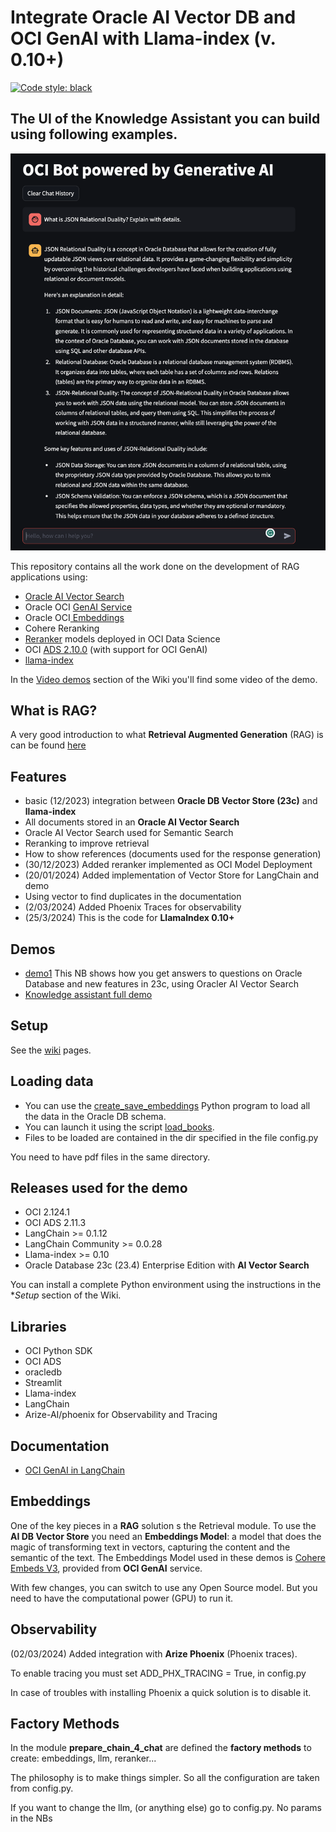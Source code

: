 # Integrate Oracle AI Vector DB and OCI GenAI with Llama-index (v. 0.10+)

[![Code style: black](https://img.shields.io/badge/code%20style-black-000000.svg)](https://github.com/psf/black)

## The UI of the **Knowledge Assistant** you can build using following examples.

![screenshot](./screenshot.png)

This repository contains all the work done on the development of RAG applications using:

* [Oracle AI Vector Search](https://www.oracle.com/news/announcement/ocw-integrated-vector-database-augments-generative-ai-2023-09-19/)
* Oracle OCI [GenAI Service](https://docs.public.oneportal.content.oci.oraclecloud.com/en-us/iaas/Content/generative-ai/home.htm)
* Oracle OCI[ Embeddings](https://docs.public.oneportal.content.oci.oraclecloud.com/en-us/iaas/Content/generative-ai/embed-models.htm)
* Cohere Reranking
* [Reranker](https://github.com/luigisaetta/llamaindex_oracle/blob/main/deploy_reranker.ipynb) models deployed in OCI Data Science
* OCI [ADS 2.10.0](https://accelerated-data-science.readthedocs.io/en/latest/user_guide/large_language_model/langchain_models.html) (with support for OCI GenAI)
* [llama-index](https://docs.llamaindex.ai/en/stable/)

In the [Video demos](https://github.com/luigisaetta/llamaindex_oracle/wiki/Video-demos) section of the Wiki you'll find some video of the demo.

## What is RAG?

A very good introduction to what **Retrieval Augmented Generation** (RAG) is can be found [here](https://www.oracle.com/artificial-intelligence/generative-ai/retrieval-augmented-generation-rag/)

## Features

* basic (12/2023) integration between **Oracle DB Vector Store (23c)** and **llama-index**
* All documents stored in an **Oracle AI Vector Search**
* Oracle AI Vector Search used for Semantic Search
* Reranking to improve retrieval
* How to show references (documents used for the response generation)
* (30/12/2023) Added reranker implemented as OCI Model Deployment
* (20/01/2024) Added implementation of Vector Store for LangChain and demo
* Using vector to find duplicates in the documentation
* (2/03/2024) Added Phoenix Traces for observability
* (25/3/2024) This is the code for **LlamaIndex 0.10+**

## Demos

* [demo1](./custom_vector_store_demo1.ipynb) This NB shows how you get answers to questions on Oracle Database and new features in 23c, using Oracler AI Vector Search
* [Knowledge assistant full demo](./run_oracle_chat_with_memory.sh)

## Setup

See the [wiki](https://github.com/luigisaetta/llamaindex_oracle/wiki/Setup-of-the-Python-conda-environment) pages.

## Loading data

* You can use the [create_save_embeddings](./create_save_embeddings.py) Python program to load all the data in the Oracle DB schema.
* You can launch it using the script [load_books](./load_books.sh).
* Files to be loaded are contained in the dir specified in the file config.py

You need to have pdf files in the same directory.

## Releases used for the demo

* OCI 2.124.1
* OCI ADS 2.11.3
* LangChain >= 0.1.12
* LangChain Community >= 0.0.28
* Llama-index >= 0.10
* Oracle Database 23c (23.4) Enterprise Edition with **AI Vector Search**

You can install a complete Python environment using the instructions in the **Setup* section of the Wiki.

## Libraries

* OCI Python SDK
* OCI ADS
* oracledb
* Streamlit
* Llama-index
* LangChain
* Arize-AI/phoenix for Observability and Tracing

## Documentation

* [OCI GenAI in LangChain](https://python.langchain.com/docs/integrations/llms/oci_generative_ai)

## Embeddings

One of the key pieces in a **RAG** solution s the Retrieval module. 
To use the **AI DB Vector Store** you need an **Embeddings Model**: a model that does the magic of transforming text in vectors, capturing the content and the semantic of the text.
The Embeddings Model used in these demos is [Cohere Embeds V3](https://txt.cohere.com/introducing-embed-v3/), provided from **OCI GenAI** service.

With few changes, you can switch to use any Open Source model. But you need to have the computational power (GPU) to run it.

## Observability

(02/03/2024) Added integration with **Arize Phoenix** (Phoenix traces). 

To enable tracing you must set ADD_PHX_TRACING = True, in config.py

In case of troubles with installing Phoenix  a quick solution is to disable it.

## Factory Methods

In the module **prepare_chain_4_chat** are defined the **factory methods** to create: embeddings, llm, reranker...

The philosophy is to make things simpler. So all the configuration are taken from config.py.

If you want to change the llm, (or anything else) go to config.py. No params in the NBs

